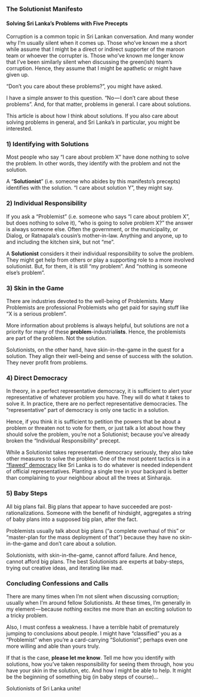 ### The Solutionist Manifesto

#### Solving Sri Lanka’s Problems with Five Precepts

Corruption is a common topic in Sri Lankan conversation. And many wonder why I’m usually silent when it comes up. Those who’ve known me a short while assume that I might be a direct or indirect supporter of the maroon team or whoever the corrupter is. Those who’ve known me longer know that I’ve been similarly silent when discussing the green(ish) team’s corruption. Hence, they assume that I might be apathetic or might have given up.

“Don’t you care about these problems?”, you might have asked.

I have a simple answer to this question. “No — I don’t care about these problems”. And, for that matter, problems in general. I care about solutions.

This article is about how I think about solutions. If you also care about solving problems in general, and Sri Lanka’s in particular, you might be interested.

### 1) Identifying with Solutions

Most people who say “I care about problem X” have done nothing to solve the problem. In other words, they identify with the problem and not the solution.

A “**Solutionist**” (i.e. someone who abides by this manifesto’s precepts) identifies with the solution. “I care about solution Y”, they might say.

### 2) Individual Responsibility

If you ask a “Problemist” (i.e. someone who says “I care about problem X”, but does nothing to solve it), “who is going to solve problem X?” the answer is always someone else. Often the government, or the municipality, or Dialog, or Ratnapala’s cousin’s mother-in-law. Anything and anyone, up to and including the kitchen sink, but not “me”.

A **Solutionist** considers it their individual responsibility to solve the problem. They might get help from others or play a supporting role to a more involved solutionist. But, for them, it is still “my problem”. And “nothing is someone else’s problem”.

### 3) Skin in the Game

There are industries devoted to the well-being of Problemists. Many Problemists are professional Problemists who get paid for saying stuff like “X is a serious problem”.

More information about problems is always helpful, but solutions are not a priority for many of these **problem**-industrial**ists**. Hence, the problemists are part of the problem. Not the solution.

Solutionists, on the other hand, have skin-in-the-game in the quest for a solution. They align their well-being and sense of success with the solution. They never profit from problems.

### 4) Direct Democracy

In theory, in a perfect representative democracy, it is sufficient to alert your representative of whatever problem you have. They will do what it takes to solve it. In practice, there are no perfect representative democracies. The “representative” part of democracy is only one tactic in a solution.

Hence, if you think it is sufficient to petition the powers that be about a problem or threaten not to vote for them, or just talk a lot about how they should solve the problem, you’re not a Solutionist; because you’ve already broken the “Individual Responsibility” precept.

While a Solutionist takes representative democracy seriously, they also take other measures to solve the problem. One of the most potent tactics is in a [“flawed” democracy](https://en.wikipedia.org/wiki/Democracy_Index) like Sri Lanka is to do whatever is needed independent of official representatives. Planting a single tree in your backyard is better than complaining to your neighbour about all the trees at Sinharaja.

### 5) Baby Steps

All big plans fail. Big plans that appear to have succeeded are post-rationalizations. Someone with the benefit of hindsight, aggregates a string of baby plans into a supposed big plan, after the fact.

Problemists usually talk about big plans (“a complete overhaul of this” or “master-plan for the mass deployment of that”) because they have no skin-in-the-game and don’t care about a solution.

Solutionists, with skin-in-the-game, cannot afford failure. And hence, cannot afford big plans. The best Solutionists are experts at baby-steps, trying out creative ideas, and iterating like mad.

### Concluding Confessions and Calls

There are many times when I’m not silent when discussing corruption; usually when I’m around fellow Solutionists. At these times, I’m generally in my element — because nothing excites me more than an exciting solution to a tricky problem.

Also, I must confess a weakness. I have a terrible habit of prematurely jumping to conclusions about people. I might have “classified” you as a “Problemist” when you’re a card-carrying “Solutionist”; perhaps even one more willing and able than yours truly.

If that is the case, **please let me know**. Tell me how you identify with solutions, how you’ve taken responsibility for seeing them through, how you have your skin in the solution, etc. And how I might be able to help. It might be the beginning of something big (in baby steps of course)…

Solutionists of Sri Lanka unite!
